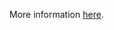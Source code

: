 More information [here](https://docs.prismacloud.io/en/enterprise-edition/policy-reference/azure-policies/azure-iam-policies/bc-azure-2-35).
